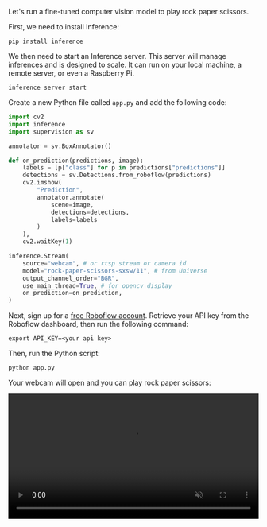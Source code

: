 Let's run a fine-tuned computer vision model to play rock paper scissors.

First, we need to install Inference:

```
pip install inference
```

We then need to start an Inference server. This server will manage inferences and is designed to scale. It can run on your local machine, a remote server, or even a Raspberry Pi.

```
inference server start
```

Create a new Python file called `app.py` and add the following code:

```python
import cv2
import inference
import supervision as sv

annotator = sv.BoxAnnotator()

def on_prediction(predictions, image):
    labels = [p["class"] for p in predictions["predictions"]]
    detections = sv.Detections.from_roboflow(predictions)
    cv2.imshow(
        "Prediction", 
        annotator.annotate(
            scene=image, 
            detections=detections,
            labels=labels
        )
    ),
    cv2.waitKey(1)

inference.Stream(
    source="webcam", # or rtsp stream or camera id
    model="rock-paper-scissors-sxsw/11", # from Universe
    output_channel_order="BGR",
    use_main_thread=True, # for opencv display
    on_prediction=on_prediction, 
)
```

Next, sign up for a [free Roboflow account](https://app.roboflow.com). Retrieve your API key from the Roboflow dashboard, then run the following command:

```
export API_KEY=<your api key>
```

Then, run the Python script:

```
python app.py
```

Your webcam will open and you can play rock paper scissors:

<video width="100%" autoplay loop muted>
  <source src="https://media.roboflow.com/rock-paper-scissors.mp4" type="video/mp4">
</video>